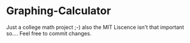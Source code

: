 # Graphing-Calculator
Just a college math project   ;-)
also the MIT Liscence isn't that important so....
Feel free to commit changes.
